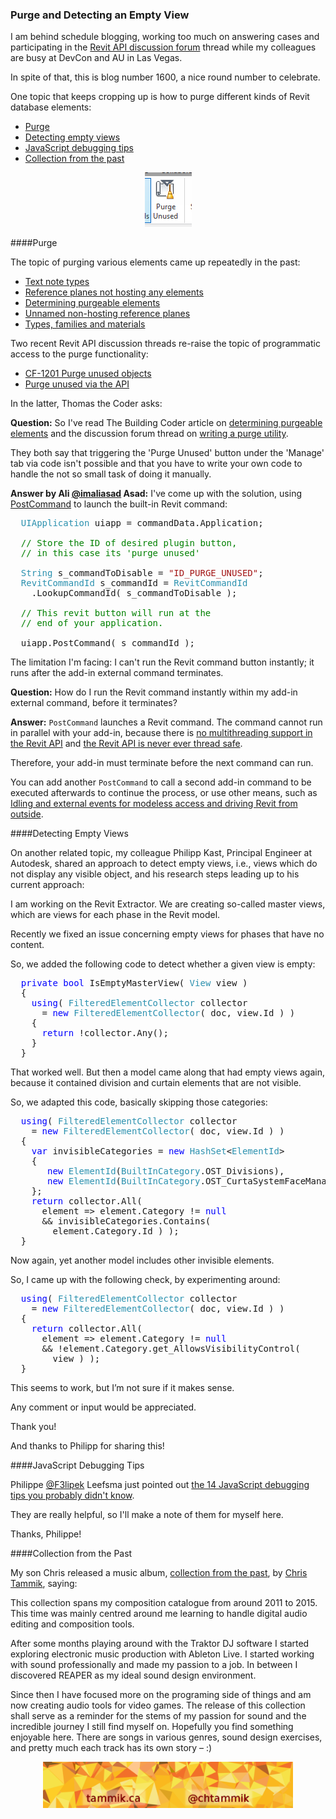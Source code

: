 <head>
<meta http-equiv="Content-Type" content="text/html; charset=utf-8">
<link rel="stylesheet" type="text/css" href="bc.css">
<!--
<script src="run_prettify.js" type="text/javascript"></script>
<script src="https://google-code-prettify.googlecode.com/svn/loader/run_prettify.js" type="text/javascript"></script>
-->
<script src="https://cdn.rawgit.com/google/code-prettify/master/loader/run_prettify.js" type="text/javascript"></script>
</head>

<!---

- https://forums.autodesk.com/t5/revit-api-forum/cf-1201-purge-unused-objects/m-p/7507455
  13551712 [CF-1201 Purge unused objects]

- https://forums.autodesk.com/t5/revit-api-forum/purge-unused-via-the-api/m-p/7525966
  [Determining purgeable elements](http://thebuildingcoder.typepad.com/blog/2013/03/determining-purgeable-elements.html) and the thread 
  [Writing a purge utility](http://forums.autodesk.com/t5/revit-api/writing-a-purge-utility/m-p/2735359/highlight/true)

- purge:
[Types, Families and Materials](http://thebuildingcoder.typepad.com/blog/2017/04/forgefader-ui-lookup-builds-purge-and-room-instances.html#4)
[Text Note Types](http://thebuildingcoder.typepad.com/blog/2010/11/purge-unused-text-note-types.html)
[Determining Purgeable Elements](http://thebuildingcoder.typepad.com/blog/2013/03/determining-purgeable-elements.html)
[Reference Planes Not Hosting Any Elements](http://thebuildingcoder.typepad.com/blog/2012/03/melbourne-devlab.html#2)
[Unnamed Non-Hosting Reference Planes](http://thebuildingcoder.typepad.com/blog/2014/02/deleting-unnamed-non-hosting-reference-planes.html)
09095866 [How to truly purge Project (Shared) Parameters](http://forums.autodesk.com/t5/Revit-API/How-to-truly-purge-Project-Shared-Parameters/m-p/4719271)
13551712 [CF-1201 Purge unused objects](https://forums.autodesk.com/t5/revit-api-forum/cf-1201-purge-unused-objects/m-p/7507455)
CF-1201 [Purge unused objects]

- [Detecting empty views] Philipp Kast

- https://chtammik.bandcamp.com/album/collection-from-the-past
tweet: My son Chris released a music album, collection from the past, https://chtammik.bandcamp.com/album/collection-from-the-past by http://tammik.ca

 #RevitAPI @AutodeskRevit #bim #dynamobim @AutodeskForge #ForgeDevCon 

One topic that keeps cropping up is how to purge different kinds of Revit database elements
&ndash; Purge
&ndash; Detecting empty views
&ndash; JavaScript debugging tips
&ndash; Collection from the past...

--->

### Purge and Detecting an Empty View

I am behind schedule blogging, working too much on answering cases and participating in
the [Revit API discussion forum](http://forums.autodesk.com/t5/revit-api-forum/bd-p/160) thread 
while my colleagues are busy at DevCon and AU in Las Vegas.

In spite of that, this is blog number 1600, a nice round number to celebrate.

One topic that keeps cropping up is how to purge different kinds of Revit database elements:

- [Purge](#2)
- [Detecting empty views](#3)
- [JavaScript debugging tips](#4)
- [Collection from the past](#5)

<center>
<img src="img/purge_unused.png" alt="Purge unused" width="75"/>
</center>

####<a name="2"></a>Purge

The topic of purging various elements came up repeatedly in the past:

- [Text note types](http://thebuildingcoder.typepad.com/blog/2010/11/purge-unused-text-note-types.html)
- [Reference planes not hosting any elements](http://thebuildingcoder.typepad.com/blog/2012/03/melbourne-devlab.html#2)
- [Determining purgeable elements](http://thebuildingcoder.typepad.com/blog/2013/03/determining-purgeable-elements.html)
- [Unnamed non-hosting reference planes](http://thebuildingcoder.typepad.com/blog/2014/02/deleting-unnamed-non-hosting-reference-planes.html)
- [Types, families and materials](http://thebuildingcoder.typepad.com/blog/2017/04/forgefader-ui-lookup-builds-purge-and-room-instances.html#4)

Two recent Revit API discussion threads re-raise the topic of programmatic access to the purge functionality:

- [CF-1201 Purge unused objects](https://forums.autodesk.com/t5/revit-api-forum/cf-1201-purge-unused-objects/m-p/7507455)
- [Purge unused via the API](https://forums.autodesk.com/t5/revit-api-forum/purge-unused-via-the-api/m-p/7525966)

In the latter, Thomas the Coder asks:

**Question:** So I've read The Building Coder article
on [determining purgeable elements](http://thebuildingcoder.typepad.com/blog/2013/03/determining-purgeable-elements.html) and
the discussion forum thread 
on [writing a purge utility](http://forums.autodesk.com/t5/revit-api/writing-a-purge-utility/m-p/2735359).
 
They both say that triggering the 'Purge Unused' button under the 'Manage' tab via code isn't possible and that you have to write your own code to handle the not so small task of doing it manually.

**Answer by Ali [@imaliasad](https://forums.autodesk.com/t5/user/viewprofilepage/user-id/5242763) Asad:**
I've come up with the solution, using [PostCommand](http://thebuildingcoder.typepad.com/blog/about-the-author.html#5.3) to launch the built-in Revit command:

<pre class="code">
&nbsp;&nbsp;<span style="color:#2b91af;">UIApplication</span>&nbsp;uiapp&nbsp;=&nbsp;commandData.Application;
 
&nbsp;&nbsp;<span style="color:green;">//&nbsp;Store&nbsp;the&nbsp;ID&nbsp;of&nbsp;desired&nbsp;plugin&nbsp;button,</span>
&nbsp;&nbsp;<span style="color:green;">//&nbsp;in&nbsp;this&nbsp;case&nbsp;its&nbsp;&#39;purge&nbsp;unused&#39;</span>
 
&nbsp;&nbsp;<span style="color:#2b91af;">String</span>&nbsp;s_commandToDisable&nbsp;=&nbsp;<span style="color:#a31515;">&quot;ID_PURGE_UNUSED&quot;</span>;
&nbsp;&nbsp;<span style="color:#2b91af;">RevitCommandId</span>&nbsp;s_commandId&nbsp;=&nbsp;<span style="color:#2b91af;">RevitCommandId</span>
&nbsp;&nbsp;&nbsp;&nbsp;.LookupCommandId(&nbsp;s_commandToDisable&nbsp;);
 
&nbsp;&nbsp;<span style="color:green;">//&nbsp;This&nbsp;revit&nbsp;button&nbsp;will&nbsp;run&nbsp;at&nbsp;the&nbsp;</span>
&nbsp;&nbsp;<span style="color:green;">//&nbsp;end&nbsp;of&nbsp;your&nbsp;application.&nbsp;</span>
 
&nbsp;&nbsp;uiapp.PostCommand(&nbsp;s_commandId&nbsp;);
</pre>

The limitation I'm facing: I can't run the Revit command button instantly; it runs after the add-in external command terminates.

**Question:** How do I run the Revit command instantly within my add-in external command, before it terminates?

**Answer:** `PostCommand` launches a Revit command. The command cannot run in parallel with your add-in,
because there is [no multithreading support in the Revit API](http://thebuildingcoder.typepad.com/blog/2011/06/no-multithreading-in-revit.html)
and [the Revit API is never ever thread safe](http://thebuildingcoder.typepad.com/blog/2014/11/the-revit-api-is-never-ever-thread-safe.html).

Therefore, your add-in must terminate before the next command can run.

You can add another `PostCommand` to call a second add-in command to be executed afterwards to continue the process, or use other means, such
as [Idling and external events for modeless access and driving Revit from outside](http://thebuildingcoder.typepad.com/blog/about-the-author.html#5.28).


####<a name="3"></a>Detecting Empty Views

On another related topic, my colleague Philipp Kast, Principal Engineer at Autodesk, shared an approach to detect empty views, i.e., views which do not display any visible object, and his research steps leading up to his current approach:

I am working on the Revit Extractor. We are creating so-called master views, which are views for each phase in the Revit model.
 
Recently we fixed an issue concerning empty views for phases that have no content.

So, we added the following code to detect whether a given view is empty:

<pre class="code">
&nbsp;&nbsp;<span style="color:blue;">private</span>&nbsp;<span style="color:blue;">bool</span>&nbsp;IsEmptyMasterView(&nbsp;<span style="color:#2b91af;">View</span>&nbsp;view&nbsp;)
&nbsp;&nbsp;{
&nbsp;&nbsp;&nbsp;&nbsp;<span style="color:blue;">using</span>(&nbsp;<span style="color:#2b91af;">FilteredElementCollector</span>&nbsp;collector&nbsp;
&nbsp;&nbsp;&nbsp;&nbsp;&nbsp;&nbsp;=&nbsp;<span style="color:blue;">new</span>&nbsp;<span style="color:#2b91af;">FilteredElementCollector</span>(&nbsp;doc,&nbsp;view.Id&nbsp;)&nbsp;)
&nbsp;&nbsp;&nbsp;&nbsp;{
&nbsp;&nbsp;&nbsp;&nbsp;&nbsp;&nbsp;<span style="color:blue;">return</span>&nbsp;!collector.Any();
&nbsp;&nbsp;&nbsp;&nbsp;}
&nbsp;&nbsp;}
</pre>
 
That worked well. But then a model came along that had empty views again, because it contained division and curtain elements that are not visible.

So, we adapted this code, basically skipping those categories:
 
<pre class="code">
&nbsp;&nbsp;<span style="color:blue;">using</span>(&nbsp;<span style="color:#2b91af;">FilteredElementCollector</span>&nbsp;collector&nbsp;
&nbsp;&nbsp;&nbsp;&nbsp;=&nbsp;<span style="color:blue;">new</span>&nbsp;<span style="color:#2b91af;">FilteredElementCollector</span>(&nbsp;doc,&nbsp;view.Id&nbsp;)&nbsp;)
&nbsp;&nbsp;{
&nbsp;&nbsp;&nbsp;&nbsp;<span style="color:blue;">var</span>&nbsp;invisibleCategories&nbsp;=&nbsp;<span style="color:blue;">new</span>&nbsp;<span style="color:#2b91af;">HashSet</span>&lt;<span style="color:#2b91af;">ElementId</span>&gt;
&nbsp;&nbsp;&nbsp;&nbsp;{
&nbsp;&nbsp;&nbsp;&nbsp;&nbsp;&nbsp;&nbsp;<span style="color:blue;">new</span>&nbsp;<span style="color:#2b91af;">ElementId</span>(<span style="color:#2b91af;">BuiltInCategory</span>.OST_Divisions),
&nbsp;&nbsp;&nbsp;&nbsp;&nbsp;&nbsp;&nbsp;<span style="color:blue;">new</span>&nbsp;<span style="color:#2b91af;">ElementId</span>(<span style="color:#2b91af;">BuiltInCategory</span>.OST_CurtaSystemFaceManager)
&nbsp;&nbsp;&nbsp;&nbsp;};
&nbsp;&nbsp;&nbsp;&nbsp;<span style="color:blue;">return</span>&nbsp;collector.All(&nbsp;
&nbsp;&nbsp;&nbsp;&nbsp;&nbsp;&nbsp;element&nbsp;=&gt;&nbsp;element.Category&nbsp;!=&nbsp;<span style="color:blue;">null</span>&nbsp;
&nbsp;&nbsp;&nbsp;&nbsp;&nbsp;&nbsp;&amp;&amp;&nbsp;invisibleCategories.Contains(&nbsp;
&nbsp;&nbsp;&nbsp;&nbsp;&nbsp;&nbsp;&nbsp;&nbsp;element.Category.Id&nbsp;)&nbsp;);
&nbsp;&nbsp;}
</pre>
 
Now again, yet another model includes other invisible elements.

So, I came up with the following check, by experimenting around:

<pre class="code">
&nbsp;&nbsp;<span style="color:blue;">using</span>(&nbsp;<span style="color:#2b91af;">FilteredElementCollector</span>&nbsp;collector&nbsp;
&nbsp;&nbsp;&nbsp;&nbsp;=&nbsp;<span style="color:blue;">new</span>&nbsp;<span style="color:#2b91af;">FilteredElementCollector</span>(&nbsp;doc,&nbsp;view.Id&nbsp;)&nbsp;)
&nbsp;&nbsp;{
&nbsp;&nbsp;&nbsp;&nbsp;<span style="color:blue;">return</span>&nbsp;collector.All(&nbsp;
&nbsp;&nbsp;&nbsp;&nbsp;&nbsp;&nbsp;element&nbsp;=&gt;&nbsp;element.Category&nbsp;!=&nbsp;<span style="color:blue;">null</span>&nbsp;
&nbsp;&nbsp;&nbsp;&nbsp;&nbsp;&nbsp;&amp;&amp;&nbsp;!element.Category.get_AllowsVisibilityControl(&nbsp;
&nbsp;&nbsp;&nbsp;&nbsp;&nbsp;&nbsp;&nbsp;&nbsp;view&nbsp;)&nbsp;);
&nbsp;&nbsp;}
</pre>

This seems to work, but I’m not sure if it makes sense.

Any comment or input would be appreciated.

Thank you!

And thanks to Philipp for sharing this!


####<a name="4"></a>JavaScript Debugging Tips

Philippe [@F3lipek](https://twitter.com/F3lipek) Leefsma just pointed
out [the 14 JavaScript debugging tips you probably didn't know](https://raygun.com/javascript-debugging-tips).

They are really helpful, so I'll make a note of them for myself here.

Thanks, Philippe!


####<a name="5"></a>Collection from the Past

My son Chris released a music album, [collection from the past](https://chtammik.bandcamp.com/album/collection-from-the-past), by [Chris Tammik](http://tammik.ca), saying:

This collection spans my composition catalogue from around 2011 to 2015. This time was mainly centred around me learning to handle digital audio editing and composition tools. 

After some months playing around with the Traktor DJ software I started exploring electronic music production with Ableton Live. I started working with sound professionally and made my passion to a job. In between I discovered REAPER as my ideal sound design environment. 

Since then I have focused more on the programing side of things and am now creating audio tools for video games. The release of this collection shall serve as a reminder for the stems of my passion for sound and the incredible journey I still find myself on. Hopefully you find something enjoyable here.
There are songs in various genres, sound design exercises, and pretty much each track has its own story &ndash; :)

<center>
<img src="img/banner_tammik_ca.png" alt="Chris Tammik" width="400"/>
</center>
